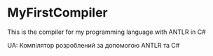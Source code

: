 # MyFirstCompiler
This is the compiler for my programming language with ANTLR in C#

UA: Компілятор розроблений за допомогою ANTLR та C#
